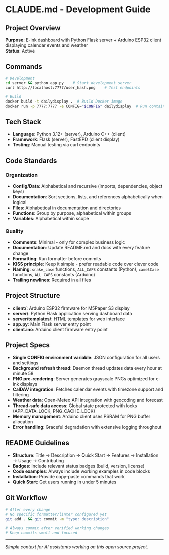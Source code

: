 # CLAUDE.md - Development Guide

## Project Overview
**Purpose**: E-ink dashboard with Python Flask server + Arduino ESP32 client displaying calendar events and weather  
**Status**: Active

## Commands
```bash
# Development
cd server && python app.py    # Start development server
curl http://localhost:7777/user_hash.png    # Test endpoints

# Build
docker build -t dailydisplay .  # Build Docker image
docker run -p 7777:7777 -e CONFIG="$CONFIG" dailydisplay  # Run container
```

## Tech Stack
- **Language**: Python 3.12+ (server), Arduino C++ (client)
- **Framework**: Flask (server), FastEPD (client display)
- **Testing**: Manual testing via curl endpoints

## Code Standards

### Organization
- **Config/Data**: Alphabetical and recursive (imports, dependencies, object keys)
- **Documentation**: Sort sections, lists, and references alphabetically when logical
- **Files**: Alphabetical in documentation and directories
- **Functions**: Group by purpose, alphabetical within groups
- **Variables**: Alphabetical within scope

### Quality
- **Comments**: Minimal - only for complex business logic
- **Documentation**: Update README.md and docs with every feature change
- **Formatting**: Run formatter before commits
- **KISS principle**: Keep it simple - prefer readable code over clever code
- **Naming**: `snake_case` functions, `ALL_CAPS` constants (Python), `camelCase` functions, `ALL_CAPS` constants (Arduino)
- **Trailing newlines**: Required in all files

## Project Structure
- **client/**: Arduino ESP32 firmware for M5Paper S3 display
- **server/**: Python Flask application serving dashboard data
- **server/templates/**: HTML templates for web interface
- **app.py**: Main Flask server entry point
- **client.ino**: Arduino client firmware entry point

## Project Specs
- **Single CONFIG environment variable**: JSON configuration for all users and settings
- **Background refresh thread**: Daemon thread updates data every hour at minute 58
- **PNG pre-rendering**: Server generates grayscale PNGs optimized for e-ink displays
- **CalDAV integration**: Fetches calendar events with timezone support and filtering
- **Weather data**: Open-Meteo API integration with geocoding and forecast
- **Thread-safe data access**: Global state protected with locks (APP_DATA_LOCK, PNG_CACHE_LOCK)
- **Memory management**: Arduino client uses PSRAM for PNG buffer allocation
- **Error handling**: Graceful degradation with extensive logging throughout

## README Guidelines
- **Structure**: Title → Description → Quick Start → Features → Installation → Usage → Contributing
- **Badges**: Include relevant status badges (build, version, license)
- **Code examples**: Always include working examples in code blocks
- **Installation**: Provide copy-paste commands that work
- **Quick Start**: Get users running in under 5 minutes

## Git Workflow
```bash
# After every change
# No specific formatter/linter configured yet
git add . && git commit -m "type: description"

# Always commit after verified working changes
# Keep commits small and focused
```

---

*Simple context for AI assistants working on this open source project.*
